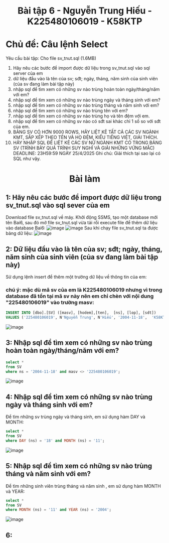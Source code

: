 # <p align="center">Bài tập 6 - Nguyễn Trung Hiếu - K225480106019 - K58KTP </p>
# Chủ đề: Câu lệnh Select
Yêu cầu bài tập: 
Cho file sv_tnut.sql (1.6MB)
1. Hãy nêu các bước để import được dữ liệu trong sv_tnut.sql vào sql server của em
2. dữ liệu đầu vào là tên của sv; sđt; ngày, tháng, năm sinh của sinh viên (của sv đang làm bài tập này)
3. nhập sql để tìm xem có những sv nào trùng hoàn toàn ngày/tháng/năm với em?
4. nhập sql để tìm xem có những sv nào trùng ngày và tháng sinh với em?
5. nhập sql để tìm xem có những sv nào trùng tháng và năm sinh với em?
6. nhập sql để tìm xem có những sv nào trùng tên với em?
7. nhập sql để tìm xem có những sv nào trùng họ và tên đệm với em.
8. nhập sql để tìm xem có những sv nào có sđt sai khác chỉ 1 số so với sđt của em.
9. BẢNG SV CÓ HƠN 9000 ROWS, HÃY LIỆT KÊ TẤT CẢ CÁC SV NGÀNH KMT, SẮP XẾP THEO TÊN VÀ HỌ ĐỆM, KIỂU TIẾNG  VIỆT, GIẢI THÍCH.
10. HÃY NHẬP SQL ĐỂ LIỆT KÊ CÁC SV NỮ NGÀNH KMT CÓ TRONG BẢNG SV (TRÌNH BÀY QUÁ TRÌNH SUY NGHĨ VÀ GIẢI NHỮNG VỨNG MẮC)
DEADLINE: 23H59:59 NGÀY 25/4/2025
Ghi chú: Giải thích tại sao lại có SQL như vậy.
# <p align= "center"> Bài làm </p>
## 1: Hãy nêu các bước để import được dữ liệu trong sv_tnut.sql vào sql sever của em
Download file sv_tnut.sql về máy. Khởi động SSMS, tạo một database mới tên Bai6, sau đó mở file sv_tnut.sql vừa tải rồi execute file để thêm dữ liệu vào database Bai6:
![image](https://github.com/user-attachments/assets/e37e5538-bc78-4186-975e-ac0aa7143d8f)
![image](https://github.com/user-attachments/assets/b20e5b6e-192b-442c-ac49-0c7a34d50abf)
Sau khi chạy file sv_tnut.sql ta được bảng dữ liệu:
![image](https://github.com/user-attachments/assets/8ffb0eff-bcee-42d4-a1d0-08ec3ca65e81)
## 2: Dữ liệu đầu vào là tên của sv; sđt; ngày, tháng, năm sinh của sinh viên (của sv đang làm bài tập này)
Sử dụng lệnh insert để thêm một trường dữ liệu về thông tin của em:
### chú ý: mặc dù mã sv của em là K225480106019 nhưng vì trong database đã tồn tại mã sv này nên em chỉ chèn với nội dung "225480106019" vào trường masv:
```sql
INSERT INTO [dbo].[SV] ([masv], [hodem],[ten],  [ns], [lop], [sdt])
VALUES ('225480106019', N'Nguyễn Trung', N'Hiếu', '2004-11-18',  'K58KTP', '0328125479');
```
![image](https://github.com/user-attachments/assets/91ab817b-fa21-4f6c-98ac-f3fb824d53f9)
## 3: Nhập sql để tìm xem có những sv nào trùng hoàn toàn ngày/tháng/năm với em?
```sql
select *
from SV
where ns = '2004-11-18' and masv <> '225480106019';
```
![image](https://github.com/user-attachments/assets/643b6cc2-930e-4a25-aac1-7dfa4b3a18f2)
## 4: Nhập sql để tìm xem có những sv nào trùng ngày và tháng sinh với em?
Để tìm những sv trùng ngày và tháng sinh, em sử dụng hàm DAY và MONTH:
```sql
select *
from SV
where DAY (ns) = '18' and MONTH (ns) = '11';
```
![image](https://github.com/user-attachments/assets/106cff5b-4533-436b-b894-7047f639fc7a)
## 5: Nhập sql để tìm xem có những sv nào trùng tháng và năm sinh với em?
Để tìm những sinh viên trùng tháng và năm sinh , em sử dụng hàm MONTH và YEAR:
```sql
select *
from SV
where MONTH (ns) = '11' and YEAR (ns) = '2004';
```
![image](https://github.com/user-attachments/assets/ce9e430a-bf24-439d-a69f-cd3fe80b5d3b)
## 6: 

